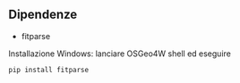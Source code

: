 ## Dipendenze

* fitparse

Installazione Windows: lanciare OSGeo4W shell ed eseguire

```
pip install fitparse
```
